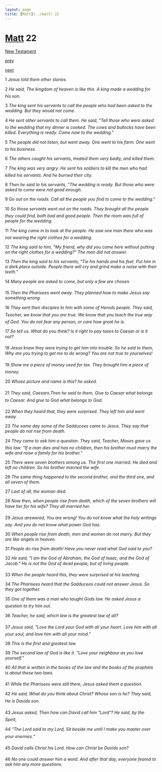 ```yaml
---
layout: page
title: [Matt](../matt) 22
---
```


# [Matt](../matt) 22

[New Testament](/new-testament)


[prev](matt-21.html)


[next](matt-23.html)

1 _Jesus told them other stories._

2 _He said, The kingdom of heaven is like this. A king made a wedding for his son._

3 _The king sent his servants to call the people who had been asked to the wedding. But they would not come._

4 _He sent other servants to call them. He said, "Tell those who were asked to the wedding that my dinner is cooked. The cows and bullocks have been killed. Everything is ready.  Come now to the wedding."_

5 _The people did not listen, but went away. One went to his farm. One went to his business._

6 _The others caught his servants, treated them very badly, and killed them._

7 _The king was very angry. He sent his soldiers to kill the men who had killed his servants.  And he burned their city._

8 _Then he said to his servants, "The wedding is ready. But those who were asked to come were not good enough._

9 _Go out on the roads. Call all the people you find to come to the wedding."_

10 _So those servants went out on the roads. They brought all the people they could find,  both bad and good people. Then the room was full of people for the wedding._

11 _The king came in to look at the people. He saw one man there who was not wearing the right clothes for a wedding._

12 _The king said to him, "My friend, why did you come here without putting on the right clothes for a wedding?" The man did not answer._

13 _Then the king said to his servants, "Tie his hands and his feet. Put him in a dark place outside. People there will cry and grind make a noise with their teeth."_

14 _Many people are asked to come, but only a few are chosen._

15 _Then the Pharisees went away. They planned how to make Jesus say something wrong._

16 _They sent their disciples to him with some of Herods people. They said, Teacher, we know that you are true. We know that you teach the true way of God. You do not fear any person, or care how great he is._

17 _So tell us. What do you think? Is it right to pay taxes to Caesar or is it not?_

18 _Jesus knew they were trying to get him into trouble. So he said to them, Why are you trying to get me to do wrong? You are not true to yourselves!_

19 _Show me a piece of money used for tax. They brought him a piece of money._

20 _Whose picture and name is this? he asked._

21 _They said, Caesars.Then he said to them, Give to Caesar what belongs to Caesar. And give to God what belongs to God._

22 _When they heard that, they were surprised. They left him and went away._

23 _The same day some of the Sadducees came to Jesus. They say that people do not rise from death._

24 _They came to ask him a question. They said, Teacher, Moses gave us this law: "If a man dies and has no children, then his brother must marry the wife and raise a family for his brother."_

25 _There were seven brothers among us. The first one married. He died and left no children.  So his brother married the wife._

26 _The same thing happened to the second brother, and the third one, and all seven of them._

27 _Last of all, the woman died._

28 _Now then, when people rise from death, which of the seven brothers will have her for his wife? They all married her._

29 _Jesus answered, You are wrong! You do not know what the holy writings say. And you do not know what power God has._

30 _When people rise from death, men and women do not marry. But they are like angels in heaven._

31 _People do rise from death! Have you never read what God said to you?_

32 _He said, "I am the God of Abraham, the God of Isaac, and the God of Jacob." He is not the God of dead people, but of living people._

33 _When the people heard this, they were surprised at his teaching._

34 _The Pharisees heard that the Sadducees could not answer Jesus. So they got together._

35 _One of them was a man who taught Gods law. He asked Jesus a question to try him out._

36 _Teacher, he said, which law is the greatest law of all?_

37 _Jesus said, "Love the Lord your God with all your heart. Love him with all your soul,  and love him with all your mind."_

38 _This is the first and greatest law._

39 _The second law of God is like it. "Love your neighbour as you love yourself."_

40 _All that is written in the books of the law and the books of the prophets is about these two laws._

41 _While the Pharisees were still there, Jesus asked them a question._

42 _He said, What do you think about Christ? Whose son is he? They said, He is Davids son._

43 _Jesus asked, Then how can David call him "Lord"? He said, by the Spirit,_

44 _"The Lord said to my Lord, Sit beside me until I make you master over your enemies."_

45 _David calls Christ his Lord. How can Christ be Davids son?_

46 _No one could answer him a word. And after that day, everyone feared to ask him any more questions._

